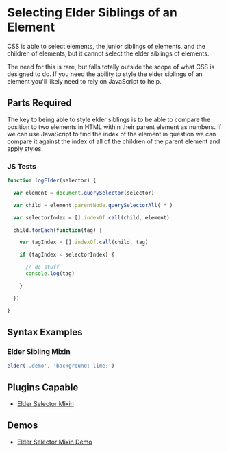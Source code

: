 # Selecting Elder Siblings of an Element

CSS is able to select elements, the junior siblings of elements, and the children of elements, but it cannot select the elder siblings of elements.

The need for this is rare, but falls totally outside the scope of what CSS is designed to do. If you need the ability to style the elder siblings of an element you'll likely need to rely on JavaScript to help.

## Parts Required

The key to being able to style elder siblings is to be able to compare the position to two elements in HTML within their parent element as numbers. If we can use JavaScript to find the index of the element in question we can compare it against the index of all of the children of the parent element and apply styles.

### JS Tests

```javascript
function logElder(selector) {

  var element = document.querySelector(selector)

  var child = element.parentNode.querySelectorAll('*')

  var selectorIndex = [].indexOf.call(child, element)

  child.forEach(function(tag) {

    var tagIndex = [].indexOf.call(child, tag)

    if (tagIndex < selectorIndex) {

      // do stuff
      console.log(tag)

    }

  })

}
```

## Syntax Examples

### Elder Sibling Mixin

```javascript
elder('.demo', 'background: lime;')
```

## Plugins Capable

- [Elder Selector Mixin](../plugins/elder-selector-mixin.html)

## Demos

- [Elder Selector Mixin Demo](https://tomhodgins.github.io/reprocss/test/elder-selector-mixin.html)